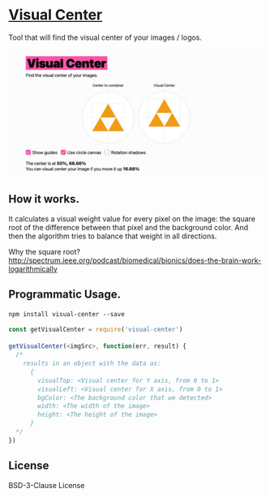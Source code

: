 # [Visual Center](https://javier.xyz/visual-center/)

Tool that will find the visual center of your images / logos.

[![visual-center](public/javier-xyz-visual-center.jpg)](https://javier.xyz/visual-center/)

## How it works.

It calculates a visual weight value for every pixel on the image: the square
root of the difference between that pixel and the background color. And then the
algorithm tries to balance that weight in all directions.

Why the square root?
http://spectrum.ieee.org/podcast/biomedical/bionics/does-the-brain-work-logarithmically

## Programmatic Usage.

```
npm install visual-center --save
```

```js
const getVisualCenter = require('visual-center')

getVisualCenter(<imgSrc>, function(err, result) {
  /*
    results in an object with the data as:
      {
        visualTop: <Visual center for Y axis, from 0 to 1>
        visualLeft: <Visual center for X axis, from 0 to 1>
        bgColor: <The background color that we detected>
        width: <The width of the image>
        height: <The height of the image>
      }
  */
})
```

## License

BSD-3-Clause License
